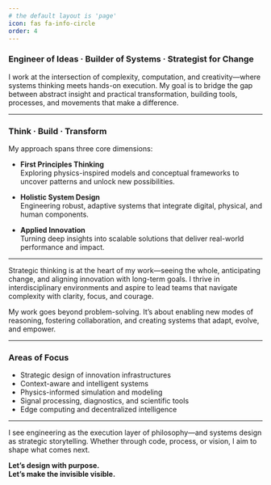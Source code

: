 ```yaml
---
# the default layout is 'page'
icon: fas fa-info-circle
order: 4
---
```


### Engineer of Ideas · Builder of Systems · Strategist for Change

I work at the intersection of complexity, computation, and creativity—where systems thinking meets hands-on execution. My goal is to bridge the gap between abstract insight and practical transformation, building tools, processes, and movements that make a difference.

---

### Think · Build · Transform

My approach spans three core dimensions:

- **First Principles Thinking**  
  Exploring physics-inspired models and conceptual frameworks to uncover patterns and unlock new possibilities.

- **Holistic System Design**  
  Engineering robust, adaptive systems that integrate digital, physical, and human components.

- **Applied Innovation**  
  Turning deep insights into scalable solutions that deliver real-world performance and impact.

---

Strategic thinking is at the heart of my work—seeing the whole, anticipating change, and aligning innovation with long-term goals. I thrive in interdisciplinary environments and aspire to lead teams that navigate complexity with clarity, focus, and courage.

My work goes beyond problem-solving. It’s about enabling new modes of reasoning, fostering collaboration, and creating systems that adapt, evolve, and empower.

---

### Areas of Focus

- Strategic design of innovation infrastructures  
- Context-aware and intelligent systems  
- Physics-informed simulation and modeling  
- Signal processing, diagnostics, and scientific tools  
- Edge computing and decentralized intelligence  

---

I see engineering as the execution layer of philosophy—and systems design as strategic storytelling. Whether through code, process, or vision, I aim to shape what comes next.

**Let’s design with purpose.**  
**Let’s make the invisible visible.**